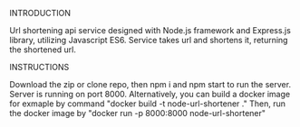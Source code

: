 INTRODUCTION

Url shortening api service designed with Node.js framework and Express.js library, utilizing Javascript ES6. Service takes url and shortens it, returning the shortened url.

INSTRUCTIONS

Download the zip or clone repo, then npm i and npm start to run the server. Server is 
running on port 8000. Alternatively, you can build a docker image for exmaple by command "docker build -t node-url-shortener ." Then, run the docker image by "docker run -p 8000:8000 node-url-shortener"





